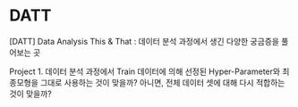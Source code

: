 # DATT
[DATT] Data Analysis This &amp; That : 데이터 분석 과정에서 생긴 다양한 궁금증을 풀어보는 곳

Project 1. 데이터 분석 과정에서 Train 데이터에 의해 선정된 Hyper-Parameter와 최종모형을 그대로 사용하는 것이 맞을까? 아니면, 전체 데이터 셋에 대해 다시 적합하는 것이 맞을까?
